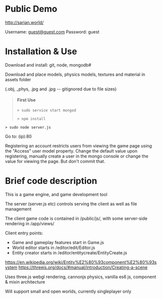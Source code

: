 # Public Demo

http://sarian.world/

Username: guest@guest.com
Password: guest

# Installation & Use

Download and install: git, node, mongodb#

Download and place models, physics models, textures and material in assets folder

(.obj, _phys, .jpg and .jpg -- gitignored due to file sizes)

> #### First Use
>```
>> sudo service start mongod
>```
>```
>> npm install
>```

```
> sudo node server.js
```

Go to: (ip):80

Registering an account restricts users from viewing the game page using the "Access" user model property. Change the default value upon registering, manually create a user in the mongo console or change the value for viewing the page. But don't commit that.

# Brief code description

This is a game engine, and game development tool

The server (server.js etc) controls serving the client as well as file management

The client game code is contained in /public/js/, with some server-side rendering in /app/views/

Client entry points:
* Game and gameplay features start in Game.js
* World editor starts in /editor/edit/Editor.js
* Entity creator starts in /editor/entitycreate/EntityCreate.js

https://en.wikipedia.org/wiki/Entity%E2%80%93component%E2%80%93system
https://threejs.org/docs/#manual/introduction/Creating-a-scene

Uses three.js webgl rendering, cannonjs physics, vanilla es6 js, component & mixin architecture

Will support small and open worlds, currently singleplayer only
